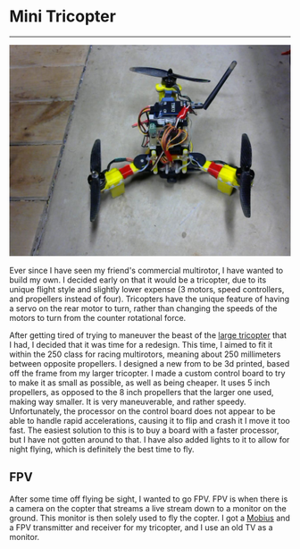 # Mini Tricopter
---

![Mini Tricopter Image](minitricopter.jpg)

Ever since I have seen my friend's commercial multirotor, I have wanted to build my own. I decided early on that it would be a tricopter, due to its unique flight style and slightly lower expense (3 motors, speed controllers, and propellers instead of four). Tricopters have the unique feature of having a servo on the rear motor to turn, rather than changing the speeds of the motors to turn from the counter rotational force.

After getting tired of trying to maneuver the beast of the [large tricopter](largetricopter.md) that I had, I decided that it was time for a redesign. This time, I aimed to fit it within the 250 class for racing multirotors, meaning about 250 millimeters between opposite propellers. I designed a new from to be 3d printed, based off the frame from my larger tricopter. I made a custom control board to try to make it as small as possible, as well as being cheaper. It uses 5 inch propellers, as opposed to the 8 inch propellers that the larger one used, making way smaller. It is very maneuverable, and rather speedy. Unfortunately, the processor on the control board does not appear to be able to handle rapid accelerations, causing it to flip and crash it I move it too fast. The easiest solution to this is to buy a board with a faster processor, but I have not gotten around to that. I have also added lights to it to allow for night flying, which is definitely the best time to fly.

## FPV

After some time off flying be sight, I wanted to go FPV. FPV is when there is a camera on the copter that streams a live stream down to a monitor on the ground. This monitor is then solely used to fly the copter. I got a [Mobius](http://mobius-actioncam.com/) and a FPV transmitter and receiver for my tricopter, and I use an old TV as a monitor.
